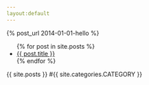 ```yaml
---
layout:default
---
```


{% post_url 2014-01-01-hello %}
<ul>
  {% for post in site.posts %}
    <li>
      <a href="{{ post.url }}">{{ post.title }}</a>
    </li>
  {% endfor %}
</ul>

{{ site.posts }}
#{{ site.categories.CATEGORY }}

